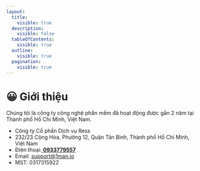 ```yaml
---
layout:
  title:
    visible: true
  description:
    visible: false
  tableOfContents:
    visible: true
  outline:
    visible: true
  pagination:
    visible: true
---
```


# 😀 Giới thiệu

Chúng tôi là công ty công nghệ phần mềm đã hoạt động được gần 2 năm tại Thành phố Hồ Chí Minh, Việt Nam.

* Công ty Cổ phần Dịch vụ Ress
* 232/23 Cộng Hòa, Phường 12, Quận Tân Bình, Thành phố Hồ Chí Minh, Việt Nam
* Điện thoại:[ **0933779557**](https://zalo.me/0933779557)
* Email: support@1man.io
* MST: 0317315922
